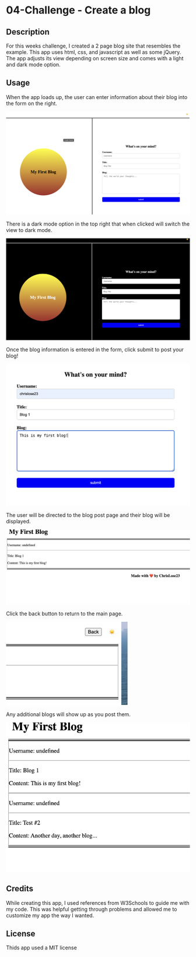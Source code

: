 # 04-Challenge - Create a blog

## Description

For this weeks challenge, I created a 2 page blog site that resembles the example. This app uses html, css, and javascript as well as some jQuery. The app adjusts its view depending on screen size and comes with a light and dark mode option.


## Usage

When the app loads up, the user can enter information about their blog into the form on the right.

![alt text](assets/images/Screenshot1.png)

There is a dark mode option in the top right that when clicked will switch the view to dark mode.

![alt text](assets/images/Screenshot2.png)

Once the blog information is entered in the form, click submit to post your blog!

![alt text](assets/images/Screenshot3.png)

The user will be directed to the blog post page and their blog will be displayed.

![alt text](assets/images/Screenshot4.png)

Click the back button to return to the main page.

![alt text](assets/images/Screenshot5.png)

Any additional blogs will show up as you post them.

![alt text](assets/images/Screenshot6.png)



## Credits

While creating this app, I used references from W3Schools to guide me with my code. This was helpful getting through problems and allowed me to customize my app the way I wanted.

## License

Thids app used a MIT license

